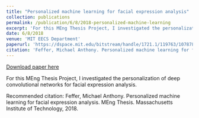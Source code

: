 ```yaml
---
title: "Personalized machine learning for facial expression analysis"
collection: publications
permalink: /publication/6/8/2018-personalized-machine-learning
excerpt: 'For this MEng Thesis Project, I investigated the personalization of deep convolutional networks for facial expression analysis.'
date: 6/8/2018
venue: 'MIT EECS Department'
paperurl: 'https://dspace.mit.edu/bitstream/handle/1721.1/119763/1078783584-MIT.pdf?sequence=1&isAllowed=y'
citation: 'Feffer, Michael Anthony. Personalized machine learning for facial expression analysis. MEng Thesis. Massachusetts Institute of Technology, 2018.'
---
```


<a href='https://dspace.mit.edu/bitstream/handle/1721.1/119763/1078783584-MIT.pdf?sequence=1&isAllowed=y'>Download paper here</a>

For this MEng Thesis Project, I investigated the personalization of deep convolutional networks for facial expression analysis.

Recommended citation: Feffer, Michael Anthony. Personalized machine learning for facial expression analysis. MEng Thesis. Massachusetts Institute of Technology, 2018.